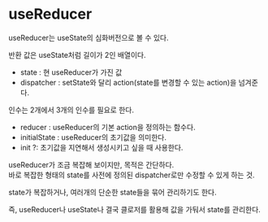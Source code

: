 # useReducer

useReducer는 useState의 심화버전으로 볼 수 있다.

반환 값은 useState처럼 길이가 2인 배열이다.

- state : 현 useReducer가 가진 값
- dispatcher : setState와 달리 action(state를 변경할 수 있는 action)을 넘겨준다.

인수는 2개에서 3개의 인수를 필요로 한다.

- reducer : useReducer의 기본 action을 정의하는 함수다.
- initialState : useReducer의 초기값을 의미한다.
- init ?: 초기값을 지연해서 생성시키고 싶을 때 사용한다.

useReducer가 조금 복잡해 보이지만, 목적은 간단하다. <br>
바로 복잡한 형태의 state를 사전에 정의된 dispatcher로만 수정할 수 있게 하는 것. <br>

state가 복잡하거나, 여러개의 단순한 state들을 묶어 관리하기도 한다.

즉, useReducer나 useState나 결국 클로저를 활용해 값을 가둬서 state를 관리한다.
